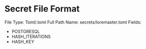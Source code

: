 # Secret File Format

File Type: Toml/.toml
Full Path Name: secrets/loremaster.toml
Fields:
- POSTGRESQL
- HASH_ITERATIONS
- HASH_KEY